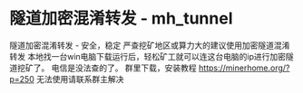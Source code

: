 # 隧道加密混淆转发 - mh_tunnel
 

隧道加密混淆转发 - 安全，稳定 
严查挖矿地区或算力大的建议使用加密隧道混淆转发 
本地找一台win电脑下载运行后，轻松矿工就可以连这台电脑的ip进行加密隧道挖矿了。 
电信是没法查的了。 
群里下载，安装教程 https://minerhome.org/?p=250 
无法使用请联系群主解决
